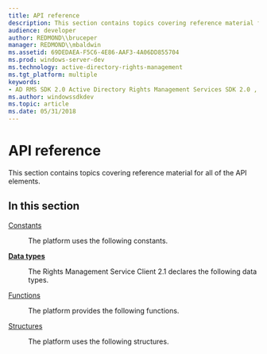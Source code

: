 ```yaml
---
title: API reference
description: This section contains topics covering reference material for all of the API elements.
audience: developer
author: REDMOND\\bruceper
manager: REDMOND\\mbaldwin
ms.assetid: 69DEDAEA-F5C6-4E86-AAF3-4A06DD855704
ms.prod: windows-server-dev
ms.technology: active-directory-rights-management
ms.tgt_platform: multiple
keywords:
- AD RMS SDK 2.0 Active Directory Rights Management Services SDK 2.0 , reference
ms.author: windowssdkdev
ms.topic: article
ms.date: 05/31/2018
---
```


# API reference

This section contains topics covering reference material for all of the API elements.

## In this section

<dl> <dt>

[Constants](msipc-constants.md)
</dt> <dd>

The platform uses the following constants.

</dd> <dt>

[**Data types**](microsoft-information-protection-and-control-client-data-types.md)
</dt> <dd>

The Rights Management Service Client 2.1 declares the following data types.

</dd> <dt>

[Functions](microsoft-information-protection-and-control-client-functions.md)
</dt> <dd>

The platform provides the following functions.

</dd> <dt>

[Structures](msipc-structures.md)
</dt> <dd>

The platform uses the following structures.

</dd> </dl>

 

 




